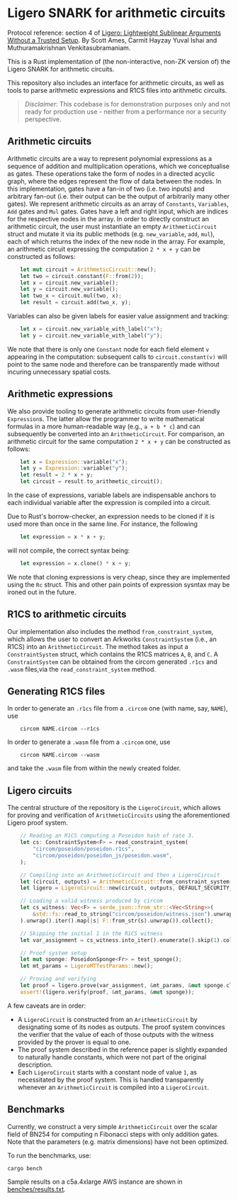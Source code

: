 
# Ligero SNARK for arithmetic circuits

Protocol reference: section 4 of [Ligero: Lightweight Sublinear Arguments
Without a Trusted Setup](https://eprint.iacr.org/2022/1608.pdf). By Scott Ames, Carmit Hayzay Yuval Ishai and Muthuramakrishnan Venkitasubramaniam.

This is a Rust implementation of (the non-interactive, non-ZK version of) the Ligero SNARK for arithmetic circuits.

This repository also includes an interface for arithmetic circuits, as well as tools to parse arithmetic expressions and R1CS files into arithmetic circuits.

 > *Disclaimer*: This codebase is for demonstration purposes only and not ready for production use - neither from a performance nor a security perspective. 

## Arithmetic circuits

Arithmetic circuits are a way to represent polynomial expressions as a sequence of addition and multiplication operations, which we conceptualise as gates. These operations take the form of nodes in a directed acyclic graph, where the edges represent the flow of data between the nodes. In this implementation, gates have a fan-in of two (i.e. two inputs) and arbitrary fan-out (i.e. their output can be the output of arbitrarily many other gates).  We represent arithmetic circuits as an array of `Constants`, `Variables`, `Add` gates and `Mul` gates. Gates have a left and right input, which are indices for the respective nodes in the array. In order to directly construct an arithmetic circuit, the user must instantiate an empty `ArithmeticCircuit` struct and mutate it via its public methods (e.g. `new_variable`, `add`, `mul`), each of which returns the index of the new node in the array. For example, an  arithmetic circuit expressing the computation `2 * x + y` can be constructed as follows:

```rust
    let mut circuit = ArithmeticCircuit::new();
    let two = circuit.constant(F::from(2));
    let x = circuit.new_variable();
    let y = circuit.new_variable();
    let two_x = circuit.mul(two, x);
    let result = circuit.add(two_x, y);
```

Variables can also be given labels for easier value assignment and tracking:

```rust
    let x = circuit.new_variable_with_label("x");
    let y = circuit.new_variable_with_label("y");
```

We note that there is only one `Constant` node for each field element `v` appearing in the computation: subsequent calls to `circuit.constant(v)` will point to the same node and therefore can be transparently made without incuring unnecessary spatial costs.


## Arithmetic expressions

We also provide tooling to generate arithmetic circuits from user-friendly `Expression`s. The latter allow the programmer to write mathematical formulas in a more human-readable way (e.g., `a + b * c`) and can subsequently be converted into an `ArithmeticCircuit`. For comparison, an arithmetic circuit for the same computation `2 * x + y` can be constructed as follows:

```rust
    let x = Expression::variable("x");
    let y = Expression::variable("y");
    let result = 2 * x + y;
    let circuit = result.to_arithmetic_circuit();
```

In the case of expressions, variable labels are indispensable anchors to each individual variable after the expression is compiled into a circuit.

Due to Rust's borrow-checker, an expression needs to be cloned if it is used more than once in the same line. For instance, the following
```rust
    let expression = x * x + y;
```
will not compile, the correct syntax being:
```rust
    let expression = x.clone() * x + y;
```
We note that cloning expressions is very cheap, since they are implemented using the `Rc` struct. This and other pain points of expression sysntax may be ironed out in the future.

## R1CS to arithmetic circuits

Our implementation also includes the method `from_constraint_system`, which allows the user to convert an Arkworks `ConstraintSystem` (i.e., an R1CS) into an `ArithmeticCircuit`. The method takes as input a `ConstraintSystem` struct, which contains the R1CS matrices `A`, `B`, and `C`. A `ConstraintSystem` can be obtained from the circom generated `.r1cs` and `.wasm` files,via the `read_constraint_system` method.

## Generating R1CS files 
In order to generate an `.r1cs` file from a `.circom` one (with name, say, `NAME`), use
```
    circom NAME.circom --r1cs
```

In order to generate a `.wasm` file from a `.circom` one, use
```
    circom NAME.circom --wasm
```
and take the `.wasm` file from within the newly created folder.

## Ligero circuits
The central structure of the repository is the `LigeroCircuit`, which allows for proving and verification of `ArithmeticCircuits` using the aforementioned Ligero proof system.

```rust
    // Reading an R1CS computing a Poseidon hash of rate 3.
    let cs: ConstraintSystem<F> = read_constraint_system(
        "circom/poseidon/poseidon.r1cs",
        "circom/poseidon/poseidon_js/poseidon.wasm",
    );

    // Compiling into an ArithmeticCircuit and then a LigeroCircuit
    let (circuit, outputs) = ArithmeticCircuit::from_constraint_system(&cs);
    let ligero = LigeroCircuit::new(circuit, outputs, DEFAULT_SECURITY_LEVEL);

    // Loading a valid witness produced by circom
    let cs_witness: Vec<F> = serde_json::from_str::<Vec<String>>(
        &std::fs::read_to_string("circom/poseidon/witness.json").unwrap(),
    ).unwrap().iter().map(|s| F::from_str(s).unwrap()).collect();

    // Skipping the initial 1 in the R1CS witness
    let var_assignment = cs_witness.into_iter().enumerate().skip(1).collect_vec();

    // Proof system setup
    let mut sponge: PoseidonSponge<Fr> = test_sponge();
    let mt_params = LigeroMTTestParams::new();

    // Proving and verifying
    let proof = ligero.prove(var_assignment, &mt_params, &mut sponge.clone());
    assert!(ligero.verify(proof, &mt_params, &mut sponge));
```

A few caveats are in order:
- A `LigeroCircuit` is constructed from an `ArithmeticCircuit` by designating some of its nodes as outputs. The proof system convinces the verifier that the value of each of those outputs with the witness provided by the prover is equal to one.
- The proof system described in the reference paper is slightly expanded to naturally handle constants, which were not part of the original description.
- Each `LigeroCircuit` starts with a constant node of value `1`, as necessitated by the proof system. This is handled transparently whenever an `ArithmeticCircuit` is compiled into a `LigeroCircuit`.

## Benchmarks

Currently, we construct a very simple `ArithmeticCircuit` over the scalar field of BN254 for computing n Fibonacci steps with only addition gates. Note that the parameters (e.g. matrix dimensions) have not been optimized.

To run the benchmarks, use:
```
cargo bench
```

Sample results on a c5a.4xlarge AWS instance are shown in [benches/results.txt](benches/results.txt).